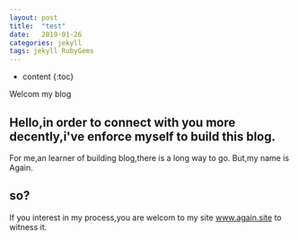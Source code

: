 ```yaml
---
layout: post
title:  "test"
date:   2019-01-26 
categories: jekyll
tags: jekyll RubyGems
---
```


* content
{:toc}

Welcom my blog

 



## Hello,in order to connect with you more decently,i've enforce myself to build this blog.
For me,an learner of building blog,there is a long way to go.
But,my name is Again.

## so?
If you interest in my process,you are welcom to my site www.again.site to witness it.